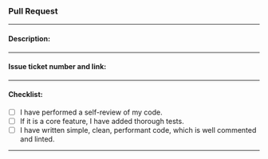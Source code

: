 ### Pull Request

--- 

#### Description:



---

#### Issue ticket number and link:



---

#### Checklist:

- [ ] I have performed a self-review of my code.
- [ ] If it is a core feature, I have added thorough tests.
- [ ] I have written simple, clean, performant code, which is well commented and linted.

---
